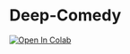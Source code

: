 # Deep-Comedy

[![Open In Colab](https://colab.research.google.com/assets/colab-badge.svg)](https://colab.research.google.com/github/Deep-Poets-Society/Deep-Comedy/blob/main/syllabification.ipynb)
